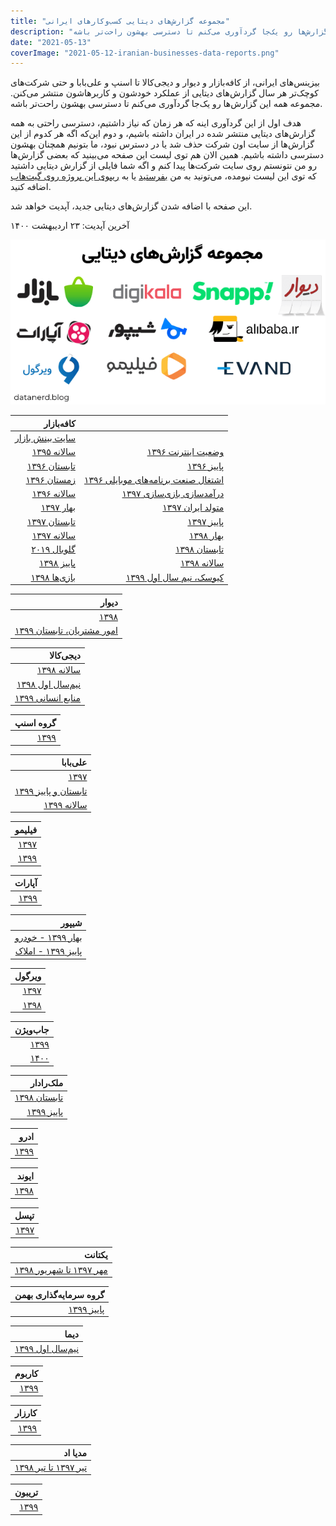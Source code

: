```yaml
---
title: "مجموعه گزارش‌های دیتایی کسب‌وکارهای ایرانی"
description: "بیزینس‌های ایرانی، از کافه‌بازار و دیوار و دیجی‌کالا تا اسنپ و علی‌بابا و حتی شرکت‌های کوچک‌تر هر سال گزارش‌های دیتایی از عملکرد خودشون و کاربرهاشون منتشر می‌کنن. مجموعه همه این گزارش‌ها رو یک‌جا گردآوری می‌کنم تا دسترسی بهشون راحت‌تر باشه."
date: "2021-05-13"
coverImage: "2021-05-12-iranian-businesses-data-reports.png"
---
```



بیزینس‌های ایرانی، از کافه‌بازار و دیوار و دیجی‌کالا تا اسنپ و علی‌بابا و حتی شرکت‌های کوچک‌تر هر سال گزارش‌های دیتایی از عملکرد خودشون و کاربرهاشون منتشر می‌کنن. مجموعه همه این گزارش‌ها رو یک‌جا گردآوری می‌کنم تا دسترسی بهشون راحت‌تر باشه.

هدف اول از این گردآوری اینه که هر زمان که نیاز داشتیم، دسترسی راحتی به همه گزارش‌های دیتایی منتشر شده در ایران داشته باشیم، و دوم این‌که اگه هر کدوم از این گزارش‌ها از سایت اون شرکت حذف شد یا در دسترس نبود، ما بتونیم همچنان بهشون دسترسی داشته باشیم. همین الان هم توی لیست این صفحه می‌بینید که بعضی گزارش‌ها رو من نتونستم روی سایت شرکت‌ها پیدا کنم و اگه شما فایلی از گزارش دیتایی داشتید که توی این لیست نیومده، می‌تونید به من [بفرستید](/contact/) یا به [ریپوی این پروژه روی گیت‌هاب](https://github.com/saeedesmaili/iranian-businesses-data-reports) اضافه کنید.

این صفحه با اضافه شدن گزارش‌های دیتایی جدید، آپدیت خواهد شد. 

آخرین آپدیت: ۲۳ اردیبهشت ۱۴۰۰

![](images/2021-05-12-iranian-businesses-data-reports.png)

|کافه‌بازار||
|---:|---:|
|[سایت بینش بازار](https://insight.cafebazaar.ir/)||
|[سالانه ۱۳۹۵](https://github.com/saeedesmaili/iranian-businesses-data-reports/raw/main/reports/cafebazaar-1395.pdf)|[وضعیت اینترنت ۱۳۹۶](https://github.com/saeedesmaili/iranian-businesses-data-reports/raw/main/reports/cafebazaar-1396-internet-traffic.pdf)|
|[تابستان ۱۳۹۶](https://github.com/saeedesmaili/iranian-businesses-data-reports/raw/main/reports/cafebazaar-1396-q2.pdf)|[پاییز ۱۳۹۶](https://github.com/saeedesmaili/iranian-businesses-data-reports/raw/main/reports/cafebazaar-1396-q3.pdf)|
|[زمستان ۱۳۹۶](https://github.com/saeedesmaili/iranian-businesses-data-reports/raw/main/reports/cafebazaar-1396-q4.pdf)|[اشتغال صنعت برنامه‌های موبایلی ۱۳۹۶](https://github.com/saeedesmaili/iranian-businesses-data-reports/raw/main/reports/cafebazaar-1396-mobile-industry-employment.pdf)|
|[سالانه ۱۳۹۶](https://github.com/saeedesmaili/iranian-businesses-data-reports/raw/main/reports/cafebazaar-1396.pdf)|[درآمدسازی بازی‌سازی ۱۳۹۷](https://github.com/saeedesmaili/iranian-businesses-data-reports/raw/main/reports/cafebazaar-1397-games-monetization.pdf)|
|[بهار ۱۳۹۷](https://github.com/saeedesmaili/iranian-businesses-data-reports/raw/main/reports/cafebazaar-1397-q1.pdf)|[متولد ایران ۱۳۹۷](https://github.com/saeedesmaili/iranian-businesses-data-reports/raw/main/reports/cafebazaar-1397-made-in-iran.pdf)|
|[تابستان ۱۳۹۷](https://github.com/saeedesmaili/iranian-businesses-data-reports/raw/main/reports/cafebazaar-1397-q2.pdf)|[پاییز ۱۳۹۷](https://github.com/saeedesmaili/iranian-businesses-data-reports/raw/main/reports/cafebazaar-1397-q3.pdf)|
|[سالانه ۱۳۹۷](https://github.com/saeedesmaili/iranian-businesses-data-reports/raw/main/reports/cafebazaar-1397.pdf)|[بهار ۱۳۹۸](https://github.com/saeedesmaili/iranian-businesses-data-reports/raw/main/reports/cafebazaar-1398-q1.pdf)|
|[گلوبال ۲۰۱۹](https://github.com/saeedesmaili/iranian-businesses-data-reports/raw/main/reports/cafebazaar-2019-global.pdf)|[تابستان ۱۳۹۸](https://github.com/saeedesmaili/iranian-businesses-data-reports/raw/main/reports/cafebazaar-1398-q2.pdf)|
|[پاییز ۱۳۹۸](https://github.com/saeedesmaili/iranian-businesses-data-reports/raw/main/reports/cafebazaar-1398-q3.pdf)|[سالانه ۱۳۹۸](https://github.com/saeedesmaili/iranian-businesses-data-reports/raw/main/reports/cafebazaar-1398.pdf)|
|[بازی‌ها ۱۳۹۸](https://github.com/saeedesmaili/iranian-businesses-data-reports/raw/main/reports/cafebazaar-1398-games.pdf)|[کیوسک، نیم سال اول ۱۳۹۹](https://github.com/saeedesmaili/iranian-businesses-data-reports/raw/main/reports/cafebazaar-1399-q1-q2-kiosk.pdf)|

|دیوار|
|---:|
|[۱۳۹۸](https://github.com/saeedesmaili/iranian-businesses-data-reports/raw/main/reports/divar-1398.pdf)|
|[امور مشتریان، تابستان ۱۳۹۹](https://github.com/saeedesmaili/iranian-businesses-data-reports/raw/main/reports/divar-1399-customer-care.pdf)|

|دیجی‌کالا|
|---:|
|[سالانه ۱۳۹۸](https://github.com/saeedesmaili/iranian-businesses-data-reports/raw/main/reports/digikala-1398.pdf)|
|[نیم‌سال اول ۱۳۹۸](https://github.com/saeedesmaili/iranian-businesses-data-reports/raw/main/reports/digikala-1398-q1-q2-fa.pdf)|
|[منابع انسانی ۱۳۹۹](https://github.com/saeedesmaili/iranian-businesses-data-reports/raw/main/reports/digikala-hr-1399.pdf)|

|گروه اسنپ|
|---:|
|[۱۳۹۹](https://github.com/saeedesmaili/iranian-businesses-data-reports/raw/main/reports/snapp-group-1399.pdf)|

|علی‌بابا|
|---:|
|[۱۳۹۷](https://github.com/saeedesmaili/iranian-businesses-data-reports/raw/main/reports/alibaba-1397.pdf)|
|[تابستان و پاییز ۱۳۹۹](https://github.com/saeedesmaili/iranian-businesses-data-reports/raw/main/reports/alibaba-1399-q2-q3.pdf)|
|[سالانه ۱۳۹۹](https://github.com/saeedesmaili/iranian-businesses-data-reports/raw/main/reports/alibaba-1399.pdf)|

|فیلیمو|
|---:|
|[۱۳۹۷](https://github.com/saeedesmaili/iranian-businesses-data-reports/raw/main/reports/filimo-1397.pdf)|
|[۱۳۹۹](https://github.com/saeedesmaili/iranian-businesses-data-reports/raw/main/reports/filimo-1399.pdf)|

|آپارات|
|---:|
|[۱۳۹۹](https://github.com/saeedesmaili/iranian-businesses-data-reports/raw/main/reports/aparat-99.pdf)|

|شیپور|
|---:|
|[بهار ۱۳۹۹ - خودرو](https://github.com/saeedesmaili/iranian-businesses-data-reports/raw/main/reports/sheypoor-1399-q1-automobile.pdf)|
|[پاییز ۱۳۹۹ - املاک](https://github.com/saeedesmaili/iranian-businesses-data-reports/raw/main/reports/sheypoor-1399-q3-real-estate.pdf)|

|ویرگول|
|---:|
|[۱۳۹۷](https://github.com/saeedesmaili/iranian-businesses-data-reports/raw/main/reports/virgool-97.pdf)|
|[۱۳۹۸](https://github.com/saeedesmaili/iranian-businesses-data-reports/raw/main/reports/virgool-98.pdf)|

|جاب‌ویژن|
|---:|
|[۱۳۹۹](https://github.com/saeedesmaili/iranian-businesses-data-reports/raw/main/reports/jobvision-1399.pdf)|
|[۱۴۰۰](https://github.com/saeedesmaili/iranian-businesses-data-reports/raw/main/reports/jobvision-1400.pdf)|

|ملک‌رادار|
|---:|
|[تابستان ۱۳۹۸](https://github.com/saeedesmaili/iranian-businesses-data-reports/raw/main/reports/melkradar-1398-q2.pdf)|
|[پاییز ۱۳۹۹](https://github.com/saeedesmaili/iranian-businesses-data-reports/raw/main/reports/melkradar-1399-q3.pdf)|

|ادرو|
|---:|
|[۱۳۹۹](https://github.com/saeedesmaili/iranian-businesses-data-reports/raw/main/reports/adro-techrasa-1399.pdf)|

|ایوند|
|---:|
|[۱۳۹۸](https://github.com/saeedesmaili/iranian-businesses-data-reports/raw/main/reports/evand-1398.pdf)|

|تپسل|
|---:|
|[۱۳۹۷](https://github.com/saeedesmaili/iranian-businesses-data-reports/raw/main/reports/tapsell-1397.pdf)|

|یکتانت|
|---:|
|[مهر ۱۳۹۷ تا شهریور ۱۳۹۸](https://github.com/saeedesmaili/iranian-businesses-data-reports/raw/main/reports/yektanet-1397-q3-q4-1398-q1-q2.pdf)|

|گروه سرمایه‌گذاری بهمن|
|---:|
|[پاییز ۱۳۹۹](https://github.com/saeedesmaili/iranian-businesses-data-reports/raw/main/reports/bahman-investment-1399-q3.pdf)|

|دیما|
|---:|
|[نیم‌سال اول ۱۳۹۹](https://github.com/saeedesmaili/iranian-businesses-data-reports/raw/main/reports/deema-1399-q1-q2.pdf)|

|کاربوم|
|---:|
|[۱۳۹۹](https://github.com/saeedesmaili/iranian-businesses-data-reports/raw/main/reports/karboom-1399.pdf)|

|کارزار|
|---:|
|[۱۳۹۹](https://github.com/saeedesmaili/iranian-businesses-data-reports/raw/main/reports/karzar-1399.pdf)|

|مدیا اد|
|---:|
|[تیر ۱۳۹۷ تا تیر ۱۳۹۸](https://github.com/saeedesmaili/iranian-businesses-data-reports/raw/main/reports/mediaad-1397-q2-q3-q4-1398-q1.pdf)|

|تریبون|
|---:|
|[۱۳۹۹](https://github.com/saeedesmaili/iranian-businesses-data-reports/raw/main/reports/triboon-1399.pdf)|




